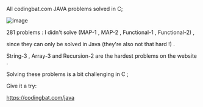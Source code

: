 All codingbat.com JAVA problems solved in C;

![image](https://user-images.githubusercontent.com/66868625/207361387-5a8bb04f-02af-45b2-82e2-61c355c6fbfe.png)

281 problems : I didn't solve (MAP-1 , MAP-2 , Functional-1 , Functional-2) ,

since they can only be solved in Java (they're also not that hard !) .

String-3 , Array-3 and Recursion-2 are the hardest problems on the website .

Solving these problems is a bit challenging in C ;

Give it a try:

https://codingbat.com/java

